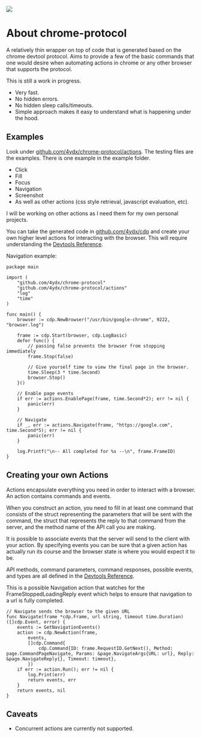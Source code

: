 [![](https://godoc.org/github.com/4ydx/chrome-protocol?status.svg)](http://godoc.org/github.com/4ydx/chrome-protocol)

# About chrome-protocol

A relatively thin wrapper on top of code that is generated based on
the chrome devtool protocol.  Aims to provide a few of the basic commands that
one would desire when automating actions in chrome or any other browser that
supports the protocol.

This is still a work in progress.

- Very fast.
- No hidden errors.
- No hidden sleep calls/timeouts.
- Simple approach makes it easy to understand what is happening under the hood.

## Examples

Look under [github.com/4ydx/chrome-protocol/actions](https://github.com/4ydx/chrome-protocol/tree/master/actions).  The testing files are the examples.  There is one example in the example folder.

- Click
- Fill
- Focus
- Navigation
- Screenshot
- As well as other actions (css style retrieval, javascript evaluation, etc).

I will be working on other actions as I need them for my own personal projects.  

You can take the generated code in [github.com/4ydx/cdp](https://github.com/4ydx/cdp/tree/master/protocol) and create your own higher level actions for
interacting with the browser.  This will require understanding the [Devtools Reference](https://chromedevtools.github.io/devtools-protocol/tot).

Navigation example:

```
package main

import (
	"github.com/4ydx/chrome-protocol"
	"github.com/4ydx/chrome-protocol/actions"
	"log"
	"time"
)

func main() {
	browser := cdp.NewBrowser("/usr/bin/google-chrome", 9222, "browser.log")

	frame := cdp.Start(browser, cdp.LogBasic)
	defer func() {
		// passing false prevents the browser from stopping immediately
		frame.Stop(false)

		// Give yourself time to view the final page in the browser.
		time.Sleep(3 * time.Second)
		browser.Stop()
	}()

	// Enable page events
	if err := actions.EnablePage(frame, time.Second*2); err != nil {
		panic(err)
	}

	// Navigate
	if _, err := actions.Navigate(frame, "https://google.com", time.Second*5); err != nil {
		panic(err)
	}

	log.Printf("\n-- All completed for %s --\n", frame.FrameID)
}
```

## Creating your own Actions

Actions encapsulate everything you need in order to interact with a browser. An action contains commands and events.

When you construct an action, you need to fill in at least one command that consists of the struct representing the parameters that will be sent with the command,
the struct that represents the reply to that command from the server, and the method name of the API call you are making.

It is possible to associate events that the server will send to the client with your action.  By specifying events you can be sure that a given action has actually run its
course and the browser state is where you would expect it to be.

API methods, command parameters, command responses, possible events, and types are all defined in the [Devtools Reference](https://chromedevtools.github.io/devtools-protocol/tot).

This is a possible Navigation action that watches for the FrameStoppedLoadingReply event which helps to ensure that navigation to a url is fully completed.

```
// Navigate sends the browser to the given URL
func Navigate(frame *cdp.Frame, url string, timeout time.Duration) ([]cdp.Event, error) {
	events := GetNavigationEvents()
	action := cdp.NewAction(frame,
		events,
		[]cdp.Command{
			cdp.Command{ID: frame.RequestID.GetNext(), Method: page.CommandPageNavigate, Params: &page.NavigateArgs{URL: url}, Reply: &page.NavigateReply{}, Timeout: timeout},
		})
	if err := action.Run(); err != nil {
		log.Print(err)
		return events, err
	}
	return events, nil
}
```

## Caveats

- Concurrent actions are currently not supported.
